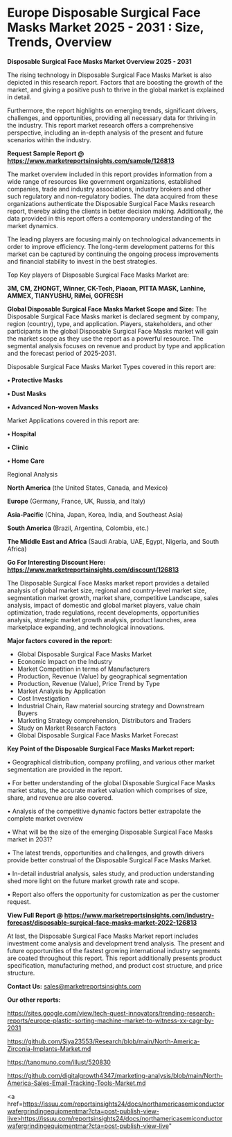 # Europe Disposable Surgical Face Masks Market 2025 - 2031 : Size, Trends, Overview

<Strong> Disposable Surgical Face Masks Market Overview 2025 - 2031</strong>

The rising technology in Disposable Surgical Face Masks Market is also depicted in this research report. Factors that are boosting the growth of the market, and giving a positive push to thrive in the global market is explained in detail.

Furthermore, the report highlights on emerging trends, significant drivers, challenges, and opportunities, providing all necessary data for thriving in the industry. This report market research offers a comprehensive perspective, including an in-depth analysis of the present and future scenarios within the industry.

<strong>Request Sample Report @ <a href=https://www.marketreportsinsights.com/sample/126813>https://www.marketreportsinsights.com/sample/126813</a></strong>

The market overview included in this report provides information from a wide range of resources like government organizations, established companies, trade and industry associations, industry brokers and other such regulatory and non-regulatory bodies. The data acquired from these organizations authenticate the Disposable Surgical Face Masks research report, thereby aiding the clients in better decision making. Additionally, the data provided in this report offers a contemporary understanding of the market dynamics.

The leading players are focusing mainly on technological advancements in order to improve efficiency. The long-term development patterns for this market can be captured by continuing the ongoing process improvements and financial stability to invest in the best strategies.

Top Key players of Disposable Surgical Face Masks Market are:

<strong>3M, CM, ZHONGT, Winner, CK-Tech, Piaoan, PITTA MASK, Lanhine, AMMEX, TIANYUSHU, RiMei, GOFRESH</strong>

<strong><b>Global Disposable Surgical Face Masks Market Scope and Size:</b></strong>
The Disposable Surgical Face Masks market is declared segment by company, region (country), type, and application. Players, stakeholders, and other participants in the global Disposable Surgical Face Masks market will gain the market scope as they use the report as a powerful resource. The segmental analysis focuses on revenue and product by type and application and the forecast period of 2025-2031.

Disposable Surgical Face Masks Market Types covered in this report are:

<strong>• Protective Masks

• Dust Masks

• Advanced Non-woven Masks</strong>

Market Applications covered in this report are:

<strong>• Hospital

• Clinic

• Home Care</strong> 

Regional Analysis

<strong>North America</strong> (the United States, Canada, and Mexico)

<strong>Europe</strong> (Germany, France, UK, Russia, and Italy)

<strong>Asia-Pacific</strong> (China, Japan, Korea, India, and Southeast Asia)

<strong>South America</strong> (Brazil, Argentina, Colombia, etc.)

<strong>The Middle East and Africa</strong> (Saudi Arabia, UAE, Egypt, Nigeria, and South Africa)

<strong>Go For Interesting Discount Here: <a href=https://www.marketreportsinsights.com/discount/126813>https://www.marketreportsinsights.com/discount/126813</a></strong>

The Disposable Surgical Face Masks market report provides a detailed analysis of global market size, regional and country-level market size, segmentation market growth, market share, competitive Landscape, sales analysis, impact of domestic and global market players, value chain optimization, trade regulations, recent developments, opportunities analysis, strategic market growth analysis, product launches, area marketplace expanding, and technological innovations.

<strong><b>Major factors covered in the report:</b></strong>
<ul>
  <li>Global Disposable Surgical Face Masks Market </li>
  <li>Economic Impact on the Industry</li>
  <li>Market Competition in terms of Manufacturers</li>
  <li>Production, Revenue (Value) by geographical segmentation</li>
  <li>Production, Revenue (Value), Price Trend by Type</li>
  <li>Market Analysis by Application</li>
  <li>Cost Investigation</li>
  <li>Industrial Chain, Raw material sourcing strategy and Downstream Buyers</li>
  <li>Marketing Strategy comprehension, Distributors and Traders</li>
  <li>Study on Market Research Factors</li>
  <li>Global Disposable Surgical Face Masks Market Forecast</li>
</ul>

<strong><b>Key Point of the Disposable Surgical Face Masks Market report:</b></strong>

• Geographical distribution, company profiling, and various other market segmentation are provided in the report.

• For better understanding of the global Disposable Surgical Face Masks market status, the accurate market valuation which comprises of size, share, and revenue are also covered.

• Analysis of the competitive dynamic factors better extrapolate the complete market overview

• What will be the size of the emerging Disposable Surgical Face Masks market in 2031?

• The latest trends, opportunities and challenges, and growth drivers provide better construal of the Disposable Surgical Face Masks Market.

• In-detail industrial analysis, sales study, and production understanding shed more light on the future market growth rate and scope.

• Report also offers the opportunity for customization as per the customer request.

<strong><b>View Full Report @ <a href=https://www.marketreportsinsights.com/industry-forecast/disposable-surgical-face-masks-market-2022-126813>https://www.marketreportsinsights.com/industry-forecast/disposable-surgical-face-masks-market-2022-126813</a></b></strong>


At last, the Disposable Surgical Face Masks Market report includes investment come analysis and development trend analysis. The present and future opportunities of the fastest growing international industry segments are coated throughout this report. This report additionally presents product specification, manufacturing method, and product cost structure, and price structure.

<strong>Contact Us:</strong>
sales@marketreportsinsights.com

<strong>Our other reports:</strong>

<a href=https://sites.google.com/view/tech-quest-innovators/trending-research-reports/europe-plastic-sorting-machine-market-to-witness-xx-cagr-by-2031>https://sites.google.com/view/tech-quest-innovators/trending-research-reports/europe-plastic-sorting-machine-market-to-witness-xx-cagr-by-2031</a>

<a href=https://github.com/Siya23553/Research/blob/main/North-America-Zirconia-Implants-Market.md>https://github.com/Siya23553/Research/blob/main/North-America-Zirconia-Implants-Market.md</a>

<a href=https://tanomuno.com/illust/520830>https://tanomuno.com/illust/520830</a>

<a href=https://github.com/digitalgrowth4347/marketing-analysis/blob/main/North-America-Sales-Email-Tracking-Tools-Market.md>https://github.com/digitalgrowth4347/marketing-analysis/blob/main/North-America-Sales-Email-Tracking-Tools-Market.md</a>

<a href=https://issuu.com/reportsinsights24/docs/northamericasemiconductorwafergrindingequipmentmar?cta=post-publish-view-live>https://issuu.com/reportsinsights24/docs/northamericasemiconductorwafergrindingequipmentmar?cta=post-publish-view-live</a>"
